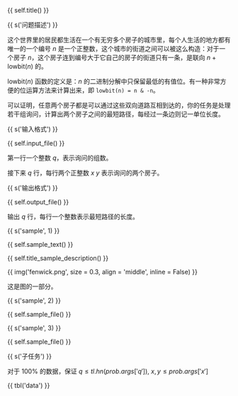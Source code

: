 {{ self.title() }}

{{ s('问题描述') }}

这个世界里的居民都生活在一个有无穷多个房子的城市里，每个人生活的地方都有唯一的一个编号 $n$ 是一个正整数，这个城市的街道之间可以被这么构造：对于一个房子 $n$，这个房子连到编号大于它自己的房子的街道只有一条，是联向 $n + \mathrm{lowbit}(n)$ 的。

$\mathrm{lowbit}(n)$ 函数的定义是：$n$ 的二进制分解中只保留最低的有值位。有一种非常方便的位运算方法来计算出来，即 `lowbit(n) = n & -n`。

可以证明，任意两个房子都是可以通过这些双向道路互相到达的，你的任务是处理若干组询问，计算出两个房子之间的最短路径，每经过一条边则记一单位长度。

{{ s('输入格式') }}

{{ self.input_file() }}

第一行一个整数 $q$，表示询问的组数。

接下来 $q$ 行，每行两个正整数 $x\ y$ 表示询问的两个房子。

{{ s('输出格式') }}

{{ self.output_file() }}

输出 $q$ 行，每行一个整数表示最短路径的长度。

{{ s('sample', 1) }}

{{ self.sample_text() }}

{{ self.title_sample_description() }}

{{ img('fenwick.png', size = 0.3, align = 'middle', inline = False) }}

这是图的一部分。

{{ s('sample', 2) }}

{{ self.sample_file() }}

{{ s('sample', 3) }}

{{ self.sample_file() }}

{{ s('子任务') }}

对于 $100\%$ 的数据，保证 $q \le {{ tl.hn(prob.args['q']) }}$, $x, y \le {{ prob.args['x'] }}$

{{ tbl('data') }}
